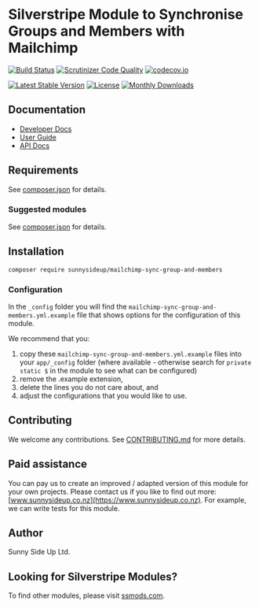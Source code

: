 # Silverstripe Module to Synchronise Groups and Members with Mailchimp

[![Build Status](https://travis-ci.org/sunnysideup/silverstripe-mailchimp-sync-group-and-members.svg?branch=master)](https://travis-ci.org/sunnysideup/silverstripe-mailchimp-sync-group-and-members)
[![Scrutinizer Code Quality](https://scrutinizer-ci.com/g/sunnysideup/silverstripe-mailchimp-sync-group-and-members/badges/quality-score.png?b=master)](https://scrutinizer-ci.com/g/sunnysideup/silverstripe-mailchimp-sync-group-and-members/?branch=master)
[![codecov.io](https://codecov.io/github/sunnysideup/silverstripe-mailchimp-sync-group-and-members/coverage.svg?branch=master)](https://codecov.io/github/sunnysideup/silverstripe-mailchimp-sync-group-and-members?branch=master)

[![Latest Stable Version](https://poser.pugx.org/sunnysideup/mailchimp-sync-group-and-members/version)](https://packagist.org/packages/sunnysideup/mailchimp-sync-group-and-members)
[![License](https://poser.pugx.org/sunnysideup/mailchimp-sync-group-and-members/license)](https://packagist.org/packages/sunnysideup/mailchimp-sync-group-and-members)
[![Monthly Downloads](https://poser.pugx.org/sunnysideup/mailchimp-sync-group-and-members/d/monthly)](https://packagist.org/packages/sunnysideup/mailchimp-sync-group-and-members)

## Documentation

-   [Developer Docs](docs/en/INDEX.md)
-   [User Guide](docs/en/userguide.md)
-   [API Docs](http://docs.ssmods.com/sunnysideup/mailchimp-sync-group-and-members/classes.xhtml)

## Requirements

See [composer.json](composer.json) for details.

### Suggested modules

See [composer.json](composer.json) for details.

## Installation

```shell
composer require sunnysideup/mailchimp-sync-group-and-members
```

### Configuration

In the `_config` folder you will find the `mailchimp-sync-group-and-members.yml.example`
file that shows options for the configuration of this module.

We recommend that you:

1. copy these `mailchimp-sync-group-and-members.yml.example` files into your
   `app/_config` folder (where available - otherwise search for `private static $` in the module to see what can be configured)
2. remove the .example extension,
3. delete the lines you do not care about, and
4. adjust the configurations that you would like to use.

## Contributing

We welcome any contributions.
See [CONTRIBUTING.md](CONTRIBUTING.md) for more details.

## Paid assistance

You can pay us to create an improved / adapted version of this module for your own projects.
Please contact us if you like to find out more: [www.sunnysideup.co.nz](https://www.sunnysideup.co.nz).
For example, we can write tests for this module.

## Author

Sunny Side Up Ltd.

## Looking for Silverstripe Modules?

To find other modules, please visit [ssmods.com](https://ssmods.com/).
